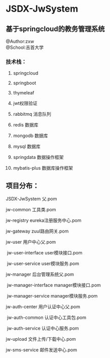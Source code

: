 # JSDX-JwSystem
## 基于springcloud的教务管理系统
@Author:zxw<br/>
@School:吉首大学<br/>
### 技术栈：

1.   springcloud

2.   springboot

3.   thymeleaf

4.  jwt权限验证

5.   rabbitmq 消息队列

6.   redis 数据库

7.   mongodb 数据库

8.   mysql 数据库

9.   springdata 数据操作框架

10.   mybatis-plus 数据库操作框架

    

## 项目分布：

JSDX-JwSystem 父.pom

jw-common 工具类.pom

jw-registry eureka注册服务中心.pom

jw-gateway  zuul路由网关.pom

jw-user 用户中心父.pom

​	jw-user-interface user模块接口.pom

​	jw-user-service   user模块服务.pom

jw-manager 后台管理系统父.pom

​	jw-manager-interface manager模块接口.pom

​	jw-manager-service   manager模块服务.pom

jw-auth-center 用户认证中心父.pom

​	jw-auth-common  认证中心工具包.pom

​	jw-auth-service 认证中心服务.pom

jw-upload 文件上传/下载中心.pom

jw-sms-service 邮件发送中心.pom
